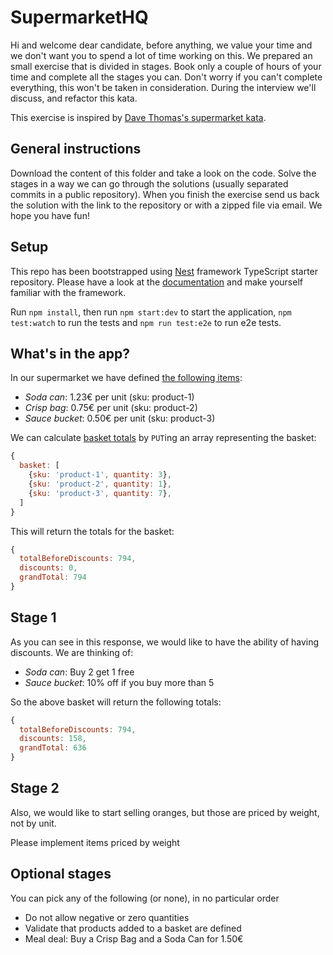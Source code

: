 # SupermarketHQ

Hi and welcome dear candidate, before anything, we value your time and we don't want you to spend a lot of time working on this. We prepared an small exercise that is divided in stages. Book only a couple of hours of your time and complete all the stages you can. Don't worry if you can't complete everything, this won't be taken in consideration. During the interview we'll discuss, and refactor this kata.

This exercise is inspired by [Dave Thomas's supermarket kata](http://codekata.com/kata/kata01-supermarket-pricing/).

## General instructions
Download the content of this folder and take a look on the code. Solve the stages in a way we can go through the solutions (usually separated commits in a public repository). When you finish the exercise send us back the solution with the link to the repository or with a zipped file via email. We hope you have fun!

## Setup
This repo has been bootstrapped using [Nest](https://github.com/nestjs/nest) framework TypeScript starter repository. Please have a look at the [documentation](https://docs.nestjs.com/) and make yourself familiar with the framework.

Run `npm install`, then run `npm start:dev` to start the application,  `npm test:watch` to run the tests and `npm run test:e2e` to run e2e tests.

## What's in the app?
In our supermarket we have defined [the following items](http://localhost:3000/products):
- *Soda can*: 1.23€ per unit (sku: product-1)
- *Crisp bag*: 0.75€ per unit (sku: product-2)
- *Sauce bucket*: 0.50€ per unit (sku: product-3)

We can calculate [basket totals](http://localhost:3000/basket) by `PUT`ing an array representing the basket:
```javascript
{
  basket: [
    {sku: 'product-1', quantity: 3},
    {sku: 'product-2', quantity: 1},
    {sku: 'product-3', quantity: 7},
  ]
}
```
This will return the totals for the basket:
```javascript
{
  totalBeforeDiscounts: 794,
  discounts: 0,
  grandTotal: 794
}
```

## Stage 1

As you can see in this response, we would like to have the ability of having discounts. We are thinking of:
- *Soda can*: Buy 2 get 1 free
- *Sauce bucket*: 10% off if you buy more than 5

So the above basket will return the following totals:
```javascript
{
  totalBeforeDiscounts: 794,
  discounts: 158,
  grandTotal: 636
}
```

## Stage 2

Also, we would like to start selling oranges, but those are priced by weight, not by unit.

Please implement items priced by weight

## Optional stages
You can pick any of the following (or none), in no particular order

- Do not allow negative or zero quantities
- Validate that products added to a basket are defined
- Meal deal: Buy a Crisp Bag and a Soda Can for 1.50€
